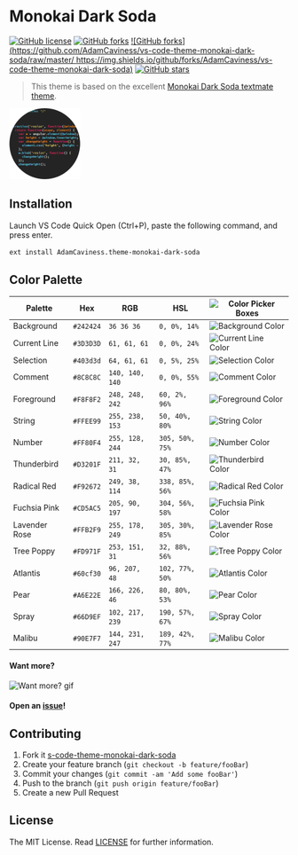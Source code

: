 # Monokai Dark Soda
[![GitHub license](https://img.shields.io/github/license/AdamCaviness/vs-code-theme-monokai-dark-soda)](https://img.shields.io/github/license/AdamCaviness/vs-code-theme-monokai-dark-soda)
[![GitHub forks](https://img.shields.io/github/issues/AdamCaviness/vs-code-theme-monokai-dark-soda)](https://github.com/AdamCaviness/vs-code-theme-monokai-dark-soda/issues)
[![GitHub forks](https://github.com/AdamCaviness/vs-code-theme-monokai-dark-soda/raw/master/	https://img.shields.io/github/forks/AdamCaviness/vs-code-theme-monokai-dark-soda)](https://github.com/AdamCaviness/vs-code-theme-monokai-dark-soda/fork)
[![GitHub stars](https://img.shields.io/github/stars/AdamCaviness/vs-code-theme-monokai-dark-soda)](https://github.com/AdamCaviness/vs-code-theme-monokai-dark-soda/stargazers)




> This theme is based on the excellent [Monokai Dark Soda textmate theme](https://github.com/mrlundis/Monokai-Dark-Soda.tmTheme).

![](https://github.com/AdamCaviness/vs-code-theme-monokai-dark-soda/raw/master/theme-monokai-dark-soda.png)

## Installation

Launch VS Code Quick Open (Ctrl+P), paste the following command, and press enter.

```sh
ext install AdamCaviness.theme-monokai-dark-soda
```

## Color Palette

Palette      | Hex       | RGB           | HSL             | ![Color Picker Boxes](https://cdn0.iconfinder.com/data/icons/shift-free/32/Color_Board-32.png)
---          | ---       | ---           | ---             | ---
Background   | `#242424` | `36 36 36`    | `0, 0%, 14%`  | ![Background Color](https://via.placeholder.com/25/242424/242424)
Current Line | `#3D3D3D` | `61, 61, 61`    | `0, 0%, 24%`  | ![Current Line Color](https://via.placeholder.com/25/3D3D3D/3D3D3D)
Selection    | `#403d3d` | `64, 61, 61`    | `0, 5%, 25%`  | ![Selection Color](https://via.placeholder.com/25/403d3d/403d3d)
Comment      | `#8C8C8C` | `140, 140, 140`  | `0, 0%, 55%`  | ![Comment Color](https://via.placeholder.com/25/8C8C8C/8C8C8C)
Foreground   | `#F8F8F2` | `248, 248, 242` | `60, 2%, 96%`   | ![Foreground Color](https://via.placeholder.com/25/F8F8F2/F8F8F2)
String      | `#FFEE99` | `255, 238, 153`  | `50, 40%, 80%`  | ![String Color](https://via.placeholder.com/25/FFEE99/FFEE99)
Number      | `#FF80F4` | `255, 128, 244`  | `305, 50%, 75%`  | ![Number Color](https://via.placeholder.com/25/FF80F4/FF80F4)
Thunderbird      | `#D3201F` | `211, 32, 31`  | `30, 85%, 47%`  | ![Thunderbird Color](https://via.placeholder.com/25/D3201F/D3201F)
Radical Red      | `#F92672` | `249, 38, 114`  | `338, 85%, 56%`  | ![Radical Red Color](https://via.placeholder.com/25/F92672/F92672)
Fuchsia Pink     | `#CD5AC5` | `205, 90, 197`  | `304, 56%, 58%`  | ![Fuchsia Pink Color](https://via.placeholder.com/25/CD5AC5/CD5AC5)
Lavender Rose      | `#FFB2F9` | `255, 178, 249`  | `305, 30%, 85%`  | ![Lavender Rose Color](https://via.placeholder.com/25/FFB2F9/FFB2F9)
Tree Poppy      | `#FD971F` | `253, 151, 31`  | `32, 88%, 56%`  | ![Tree Poppy Color](https://via.placeholder.com/25/FD971F/FD971F)
Atlantis     | `#60cf30` | `96, 207, 48`  | `102, 77%, 50%`  | ![Atlantis Color](https://via.placeholder.com/25/60cf30/60cf30)
Pear      | `#A6E22E` | `166, 226, 46`  | `80, 80%, 53%`  | ![Pear Color](https://via.placeholder.com/25/A6E22E/A6E22E)
Spray      | `#66D9EF` | `102, 217, 239`  | `190, 57%, 67%`  | ![Spray Color](https://via.placeholder.com/25/66D9EF/66D9EF)
Malibu      | `#90E7F7` | `144, 231, 247`  | `189, 42%, 77%`  | ![Malibu Color](https://via.placeholder.com/25/90E7F7/90E7F7)



#### Want more?
![Want more? gif](https://thumbs.gfycat.com/FreshAmpleFly-small.gif)
#### Open an [issue](https://github.com/AdamCaviness/vs-code-theme-monokai-dark-soda/issues/new)!

## Contributing

1. Fork it [s-code-theme-monokai-dark-soda ](https://github.com/AdamCaviness/vs-code-theme-monokai-dark-soda/fork)
2. Create your feature branch (`git checkout -b feature/fooBar`)
3. Commit your changes (`git commit -am 'Add some fooBar'`)
4. Push to the branch (`git push origin feature/fooBar`)
5. Create a new Pull Request

License
---

The MIT License. Read [LICENSE](https://github.com/AdamCaviness/vs-code-theme-monokai-dark-soda/blob/master/LICENSE) for further information.